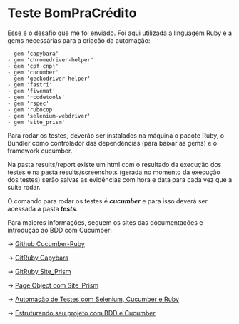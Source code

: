 # Teste BomPraCrédito

Esse é o desafio que me foi enviado.
Foi aqui utilizada a linguagem Ruby e a gems necessárias para a criação da automação:
```
- gem 'capybara'
- gem 'chromedriver-helper'
- gem 'cpf_cnpj'
- gem 'cucumber'
- gem 'geckodriver-helper'
- gem 'fastri'
- gem 'fivemat'
- gem 'rcodetools'
- gem 'rspec'
- gem 'rubocop'
- gem 'selenium-webdriver'
- gem 'site_prism'
```
Para rodar os testes, deverão ser instalados na máquina o pacote Ruby, o Bundler como controlador das dependências
(para baixar as gems) e o framework cucumber.

Na pasta results/report existe um html com o resultado da execução dos testes e na pasta results/screenshots (gerada no momento da execução dos testes) serão salvas as evidências com hora e data para cada vez que a suíte rodar.

O comando para rodar os testes é ***cucumber*** e para isso deverá ser acessada a pasta ***tests***.

Para maiores informações, seguem os sites das documentações e introdução ao BDD com Cucumber:

→ [Github Cucumber-Ruby](https://github.com/cucumber/cucumber-ruby)

→ [GitRuby Capybara](https://github.com/teamcapybara/capybara)

→ [GitRuby Site_Prism](https://github.com/natritmeyer/site_prism)

→ [Page Object com Site_Prism](http://shipit.resultadosdigitais.com.br/blog/como-estruturar-page-objects-utilizando-siteprism/)

→ [Automação de Testes com Selenium, Cucumber e Ruby](https://medium.com/@rafaelberam/automa%C3%A7%C3%A3o-de-testes-cucumber-selenium-em-ruby-introdu%C3%A7%C3%A3o-e-conceitos-2bfa28793980)

→ [Estruturando seu projeto com BDD e Cucumber](http://shipit.resultadosdigitais.com.br/blog/estruturando-seu-projeto-com-bdd-e-cucumber/)
